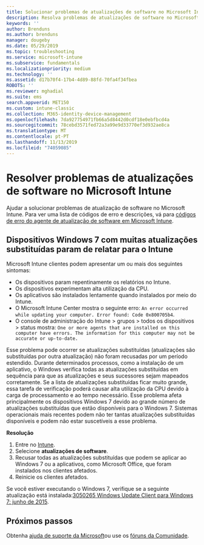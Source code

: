 ```yaml
---
title: Solucionar problemas de atualizações de software no Microsoft Intune-Azure | Microsoft Docs
description: Resolva problemas de atualizações de software no Microsoft Intune.
keywords: ''
author: Brenduns
ms.author: brenduns
manager: dougeby
ms.date: 05/29/2019
ms.topic: troubleshooting
ms.service: microsoft-intune
ms.subservice: fundamentals
ms.localizationpriority: medium
ms.technology: ''
ms.assetid: d17b70f4-17b4-4d89-88fd-70fa4f34fbea
ROBOTS: ''
ms.reviewer: mghadial
ms.suite: ems
search.appverid: MET150
ms.custom: intune-classic
ms.collection: M365-identity-device-management
ms.openlocfilehash: 7da927754971fb66a5d8442d0cdf18e0ebfbcd4a
ms.sourcegitcommit: 78cebd3571fed72a3a99e9d33770ef3d932ae8ca
ms.translationtype: MT
ms.contentlocale: pt-PT
ms.lasthandoff: 11/13/2019
ms.locfileid: "74059085"
---
```

# <a name="troubleshoot-software-updates-in-microsoft-intune"></a>Resolver problemas de atualizações de software no Microsoft Intune

Ajudar a solucionar problemas de atualização de software no Microsoft Intune. Para ver uma lista de códigos de erro e descrições, vá para [códigos de erro do agente de atualização de software em Microsoft Intune](../protect/software-update-agent-error-codes.md).

## <a name="windows-7-devices-with-many-superseded-updates-stop-reporting-to-intune"></a>Dispositivos Windows 7 com muitas atualizações substituídas param de relatar para o Intune

Microsoft Intune clientes podem apresentar um ou mais dos seguintes sintomas:

- Os dispositivos param repentinamente os relatórios no Intune.  
- Os dispositivos experimentam alta utilização da CPU.
- Os aplicativos são instalados lentamente quando instalados por meio do Intune.
- O Microsoft Intune Center mostra o seguinte erro: `An error occurred while updating your computer. Error found: Code 0x800705b4`.
- O console de administração do Intune > grupos > todos os dispositivos > status mostra: `One or more agents that are installed on this computer have errors. The information for this computer may not be accurate or up-to-date.`

Esse problema pode ocorrer se atualizações substituídas (atualizações são substituídas por outra atualização) não foram recusadas por um período estendido. Durante determinados processos, como a instalação de um aplicativo, o Windows verifica todas as atualizações substituídas em sequência para que as atualizações e seus sucessores sejam mapeados corretamente. Se a lista de atualizações substituídas ficar muito grande, essa tarefa de verificação poderá causar alta utilização da CPU devido à carga de processamento e ao tempo necessário. Esse problema afeta principalmente os dispositivos Windows 7 devido ao grande número de atualizações substituídas que estão disponíveis para o Windows 7. Sistemas operacionais mais recentes podem não ter tantas atualizações substituídas disponíveis e podem não estar suscetíveis a esse problema.

**Resolução**

1. Entre no [Intune](https://go.microsoft.com/fwlink/?linkid=2090973).
2. Selecione **atualizações de software**.
3. Recusar todas as atualizações substituídas que podem se aplicar ao Windows 7 ou a aplicativos, como Microsoft Office, que foram instalados nos clientes afetados.
4. Reinicie os clientes afetados.

Se você estiver executando o Windows 7, verifique se a seguinte atualização está instalada:[3050265 Windows Update Client para Windows 7: junho de 2015](https://support.microsoft.com/kb/3050265).

## <a name="next-steps"></a>Próximos passos

Obtenha [ajuda de suporte da Microsoft](get-support.md)ou use os [fóruns da Comunidade](https://social.technet.microsoft.com/Forums/en-US/home?category=microsoftintune).